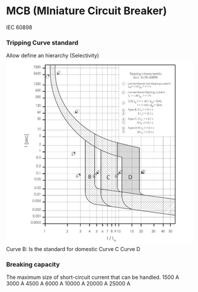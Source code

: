

# MCB (MIniature Circuit Breaker)
IEC 60898


###  Tripping Curve standard 
Allow define an hierarchy (Selectivity)
![alt text](/Pictures/13.png)
Curve B: Is the standard for domestic
Curve C
Curve D

### Breaking capacity
The maximum size of short-circuit current that can be handled.
1500 A
3000 A
4500 A
6000 A
10000 A
20000 A
25000 A